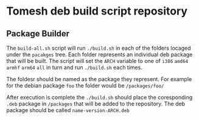 # Tomesh deb build script repository

## Package Builder

The `build-all.sh` script will run `./build.sh` in each of the folders locaged under the `pacakges` tree. Each folder represents an individual deb package that will be built. The script will set the `ARCH` variable to one of `i386` `amd64` `armhf` `arm64` `all` in turn and run `./build.sh` each times.

The foldesr should be named as the package they represent. For example for the debian package `foo` the folder would be `/packages/foo/`

After execution is complete the `./build.sh` should place the coresponding `.deb` package in `/packages` that will be added to the repository. The deb package should be called `name-version-ARCH.deb`
